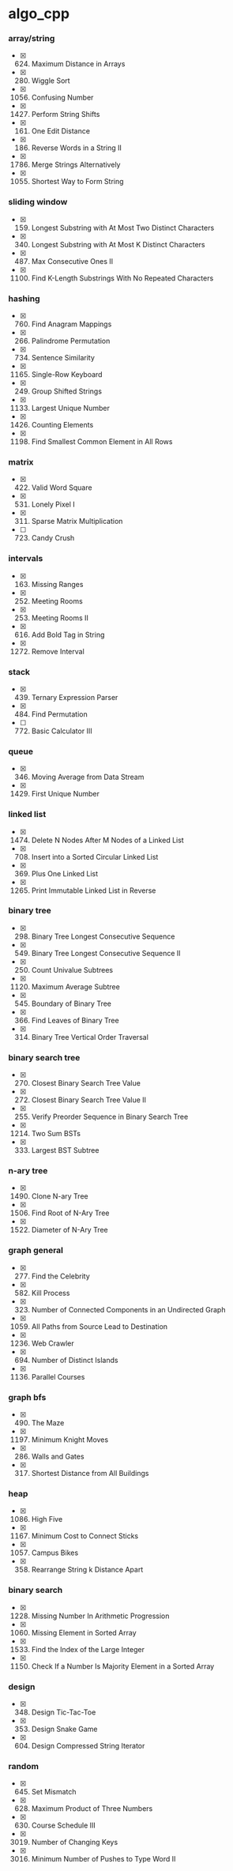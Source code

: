 # algo_cpp

### array/string
- [x] 624. Maximum Distance in Arrays
- [x] 280. Wiggle Sort
- [x] 1056. Confusing Number
- [x] 1427. Perform String Shifts
- [x] 161. One Edit Distance
- [x] 186. Reverse Words in a String II
- [x] 1786. Merge Strings Alternatively
- [x] 1055. Shortest Way to Form String
### sliding window
- [x] 159. Longest Substring with At Most Two Distinct Characters
- [x] 340. Longest Substring with At Most K Distinct Characters
- [x] 487. Max Consecutive Ones II
- [x] 1100. Find K-Length Substrings With No Repeated Characters
### hashing
- [x] 760. Find Anagram Mappings
- [x] 266. Palindrome Permutation
- [x] 734. Sentence Similarity
- [x] 1165. Single-Row Keyboard
- [x] 249. Group Shifted Strings
- [x] 1133. Largest Unique Number
- [x] 1426. Counting Elements
- [x] 1198. Find Smallest Common Element in All Rows
### matrix
- [x] 422. Valid Word Square
- [x] 531. Lonely Pixel I
- [x] 311. Sparse Matrix Multiplication
- [ ] 723. Candy Crush
### intervals
- [x] 163. Missing Ranges
- [x] 252. Meeting Rooms
- [x] 253. Meeting Rooms II
- [x] 616. Add Bold Tag in String
- [x] 1272. Remove Interval
### stack
- [x] 439. Ternary Expression Parser
- [x] 484. Find Permutation
- [ ] 772. Basic Calculator III
### queue
- [x] 346. Moving Average from Data Stream
- [x] 1429. First Unique Number
### linked list
- [x] 1474. Delete N Nodes After M Nodes of a Linked List
- [x] 708. Insert into a Sorted Circular Linked List
- [x] 369. Plus One Linked List
- [x] 1265. Print Immutable Linked List in Reverse
### binary tree
- [x] 298. Binary Tree Longest Consecutive Sequence
- [x] 549. Binary Tree Longest Consecutive Sequence II
- [x] 250. Count Univalue Subtrees
- [x] 1120. Maximum Average Subtree
- [x] 545. Boundary of Binary Tree
- [x] 366. Find Leaves of Binary Tree
- [x] 314. Binary Tree Vertical Order Traversal
### binary search tree
- [x] 270. Closest Binary Search Tree Value
- [x] 272. Closest Binary Search Tree Value II
- [x] 255. Verify Preorder Sequence in Binary Search Tree
- [x] 1214. Two Sum BSTs
- [x] 333. Largest BST Subtree
### n-ary tree
- [x] 1490. Clone N-ary Tree
- [x] 1506. Find Root of N-Ary Tree
- [x] 1522. Diameter of N-Ary Tree
### graph general
- [x] 277. Find the Celebrity
- [x] 582. Kill Process
- [x] 323. Number of Connected Components in an Undirected Graph
- [x] 1059. All Paths from Source Lead to Destination
- [x] 1236. Web Crawler
- [x] 694. Number of Distinct Islands
- [x] 1136. Parallel Courses
### graph bfs
- [x] 490. The Maze
- [x] 1197. Minimum Knight Moves
- [x] 286. Walls and Gates
- [x] 317. Shortest Distance from All Buildings
### heap
- [x] 1086. High Five
- [x] 1167. Minimum Cost to Connect Sticks
- [x] 1057. Campus Bikes
- [x] 358. Rearrange String k Distance Apart
### binary search
- [x] 1228. Missing Number In Arithmetic Progression
- [x] 1060. Missing Element in Sorted Array
- [x] 1533. Find the Index of the Large Integer
- [x] 1150. Check If a Number Is Majority Element in a Sorted Array
### design
- [x] 348. Design Tic-Tac-Toe
- [x] 353. Design Snake Game
- [x] 604. Design Compressed String Iterator
### random
- [x] 645. Set Mismatch
- [x] 628. Maximum Product of Three Numbers
- [x] 630. Course Schedule III
- [x] 3019. Number of Changing Keys
- [x] 3016. Minimum Number of Pushes to Type Word II

